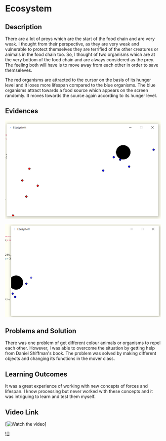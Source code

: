 # Ecosystem

## Description 
There are a lot of preys which are the start of the food chain and are very weak. I thought from their perspective, as they are very weak and vulnerable to protect themselves they are terrified of the other creatures or animals in the food chain too. So, I thought of two organisms which are at the very bottom of the food chain and are always considered as the prey. The feeling both will have is to move away from each other in order to save themseleves. 

The red organisms are attracted to the cursor on the basis of its hunger level and it loses more lifespan compared to the blue organisms. The blue organisms attract towards a food source which appears on the screen randomly. It moves towards the source again according to its hunger level. 

## Evidences

![](evidence1.png)

![](evidence2.png)

## Problems and Solution
There was one problem of get different colour animals or organisms to repel each other. However, I was able to overcome the situation by getting help from Daniel Shiffman's book. The problem was solved by making different objects and changing its functions in the mover class. 

## Learning Outcomes 
It was a great experience of working with new concepts of forces and lifespan. I know processing but never worked with these concepts and it was intriguing to learn and test them myself. 


## Video Link
[![Watch the video](https://youtu.be/fQY5FO_oje8)]




[![]]({https://youtu.be/fQY5FO_oje8} "Ecosystem")
